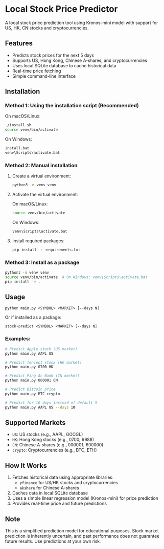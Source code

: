 # Local Stock Price Predictor

A local stock price prediction tool using Kronos-mini model with support for US, HK, CN stocks and cryptocurrencies.

## Features

- Predicts stock prices for the next 5 days
- Supports US, Hong Kong, Chinese A-shares, and cryptocurrencies
- Uses local SQLite database to cache historical data
- Real-time price fetching
- Simple command-line interface

## Installation

### Method 1: Using the installation script (Recommended)

On macOS/Linux:
```bash
./install.sh
source venv/bin/activate
```

On Windows:
```cmd
install.bat
venv\Scripts\activate.bat
```

### Method 2: Manual installation

1. Create a virtual environment:
   ```bash
   python3 -m venv venv
   ```

2. Activate the virtual environment:
   
   On macOS/Linux:
   ```bash
   source venv/bin/activate
   ```
   
   On Windows:
   ```cmd
   venv\Scripts\activate.bat
   ```

3. Install required packages:
   ```bash
   pip install -r requirements.txt
   ```

### Method 3: Install as a package

```bash
python3 -m venv venv
source venv/bin/activate  # On Windows: venv\Scripts\activate.bat
pip install -e .
```

## Usage

```
python main.py <SYMBOL> <MARKET> [--days N]
```

Or if installed as a package:
```
stock-predict <SYMBOL> <MARKET> [--days N]
```

### Examples:

```bash
# Predict Apple stock (US market)
python main.py AAPL US

# Predict Tencent stock (HK market)
python main.py 0700 HK

# Predict Ping An Bank (CN market)
python main.py 000001 CN

# Predict Bitcoin price
python main.py BTC crypto

# Predict for 10 days instead of default 5
python main.py AAPL US --days 10
```

## Supported Markets

- `US`: US stocks (e.g., AAPL, GOOGL)
- `HK`: Hong Kong stocks (e.g., 0700, 9988)
- `CN`: Chinese A-shares (e.g., 000001, 600000)
- `crypto`: Cryptocurrencies (e.g., BTC, ETH)

## How It Works

1. Fetches historical data using appropriate libraries:
   - `yfinance` for US/HK stocks and cryptocurrencies
   - `akshare` for Chinese A-shares
2. Caches data in local SQLite database
3. Uses a simple linear regression model (Kronos-mini) for price prediction
4. Provides real-time price and future predictions

## Note

This is a simplified prediction model for educational purposes. Stock market prediction is inherently uncertain, and past performance does not guarantee future results. Use predictions at your own risk.